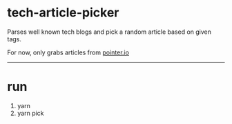 # tech-article-picker
Parses well known tech blogs and pick a random article based on given tags.

For now, only grabs articles from [pointer.io](http://pointer.io)

---
# run
1. yarn
2. yarn pick